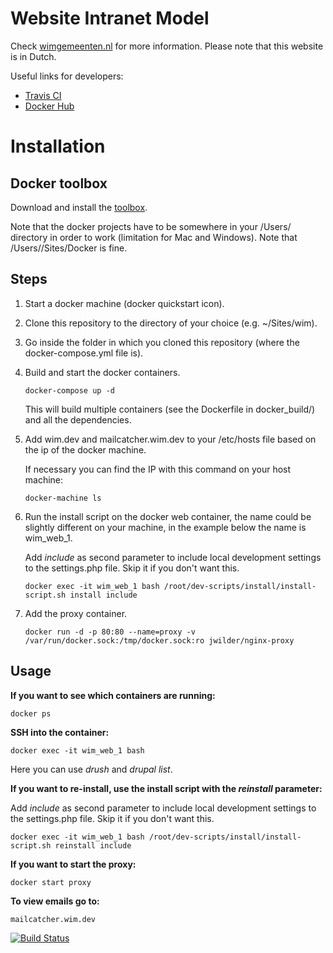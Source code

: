 # Website Intranet Model #
Check [wimgemeenten.nl](http://www.wimgemeenten.nl) for more information. Please note that this website is in Dutch.

Useful links for developers:
- [Travis CI](https://travis-ci.org/WebsiteIntranetModel/wim/builds)
- [Docker Hub](https://hub.docker.com/r/goalgorilla/wim/builds/)

# Installation #

## Docker toolbox ##
Download and install the [toolbox](https://www.docker.com/docker-toolbox).

Note that the docker projects have to be somewhere in your /Users/ directory in order to work (limitation for Mac and Windows). Note that /Users/<name>/Sites/Docker is fine.


## Steps ##

1. Start a docker machine (docker quickstart icon).

2. Clone this repository to the directory of your choice (e.g. ~/Sites/wim).

3. Go inside the folder in which you cloned this repository (where the docker-compose.yml file is).

4. Build and start the docker containers.
    ```
    docker-compose up -d
    ```

    This will build multiple containers (see the Dockerfile in docker_build/) and all the dependencies.

5. Add wim.dev and mailcatcher.wim.dev to your /etc/hosts file based on the ip of the docker machine.

    If necessary you can find the IP with this command on your host machine:
    ```
    docker-machine ls
    ```

6. Run the install script on the docker web container, the name could be slightly different on your machine, in the example below the name is wim_web_1.
    
    Add _include_ as second parameter to include local development settings to the settings.php file. Skip it if you don't want this.
    ```
    docker exec -it wim_web_1 bash /root/dev-scripts/install/install-script.sh install include
    ```

7. Add the proxy container.
    ```
    docker run -d -p 80:80 --name=proxy -v /var/run/docker.sock:/tmp/docker.sock:ro jwilder/nginx-proxy
    ```

## Usage ##

**If you want to see which containers are running:**
```
docker ps
```

**SSH into the container:**
```
docker exec -it wim_web_1 bash
```
Here you can use _drush_ and _drupal list_.

**If you want to re-install, use the install script with the _reinstall_ parameter:**

Add _include_ as second parameter to include local development settings to the settings.php file. Skip it if you don't want this.

```
docker exec -it wim_web_1 bash /root/dev-scripts/install/install-script.sh reinstall include
```

**If you want to start the proxy:**
```
docker start proxy
```

**To view emails go to:**
```
mailcatcher.wim.dev
```

[![Build Status](https://travis-ci.org/WebsiteIntranetModel/wim.svg?branch=master)](https://travis-ci.org/WebsiteIntranetModel/wim)
